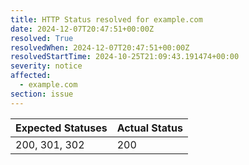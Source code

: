 ```yaml
---
title: HTTP Status resolved for example.com
date: 2024-12-07T20:47:51+00:00Z
resolved: True
resolvedWhen: 2024-12-07T20:47:51+00:00Z
resolvedStartTime: 2024-10-25T21:09:43.191474+00:00
severity: notice
affected:
  - example.com
section: issue
---
```


| Expected Statuses | Actual Status  |
|-------------------|----------------|
| 200, 301, 302 | 200 |
